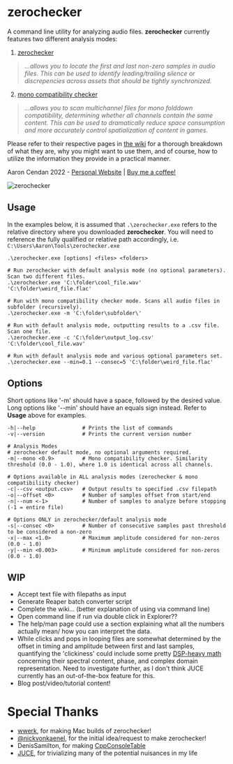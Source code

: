 # zerochecker
A command line utility for analyzing audio files. **zerochecker** currently features two different analysis modes:

1. [zerochecker](https://github.com/acendan/zerochecker/wiki/1.-zerochecker)
> _...allows you to locate the first and last non-zero samples in audio files. This can be used to identify leading/trailing silence or discrepencies across assets that should be tightly synchronized._

2. [mono compatibility checker](https://github.com/acendan/zerochecker/wiki/2.-mono-compatibility-checker)
> _...allows you to scan multichannel files for mono folddown compatibility, determining whether all channels contain the same content. This can be used to dramatically reduce space consumption and more accurately control spatialization of content in games._

Please refer to their respective pages in [the wiki](https://github.com/acendan/zerochecker/wiki) for a thorough breakdown of what they are, 
why you might want to use them, and of course, how to utilize the information they provide in a practical manner.

Aaron Cendan 2022 - [Personal Website](https://aaroncendan.me) | [Buy me a coffee!](https://ko-fi.com/acendan_)

![zerochecker](https://user-images.githubusercontent.com/65690085/186048220-d843ab0d-1e44-40d7-bb7c-a56042da7129.png)

## Usage
In the examples below, it is assumed that `.\zerochecker.exe` refers to the relative directory where you downloaded **zerochecker**.
You will need to reference the fully qualified or relative path accordingly, i.e. `C:\Users\Aaron\Tools\zerochecker.exe`

```posh
.\zerochecker.exe [options] <files> <folders>

# Run zerochecker with default analysis mode (no optional parameters). Scan two different files.
.\zerochecker.exe 'C:\folder\cool_file.wav' 'C:\folder\weird_file.flac'

# Run with mono compatibility checker mode. Scans all audio files in subfolder (recursively).
.\zerochecker.exe -m 'C:\folder\subfolder\'

# Run with default analysis mode, outputting results to a .csv file. Scan one file.
.\zerochecker.exe -c 'C:\folder\output_log.csv' 'C:\folder\cool_file.wav'

# Run with default analysis mode and various optional parameters set.
.\zerochecker.exe --min=0.1 --consec=5 'C:\folder\weird_file.flac'
```

## Options
Short options like '-m' should have a space, followed by the desired value.
Long options like '--min' should have an equals sign instead. Refer to **Usage** above for examples.

```posh
-h|--help               # Prints the list of commands
-v|--version            # Prints the current version number

# Analysis Modes
# zerochecker default mode, no optional arguments required.
-m|--mono <0.9>         # Mono compatibility checker. Similarity threshold (0.0 - 1.0), where 1.0 is identical across all channels.

# Options available in ALL analysis modes (zerochecker & mono compatibiliity checker)
-c|--csv <output.csv>   # Output results to specified .csv filepath
-o|--offset <0>         # Number of samples offset from start/end
-n|--num <-1>           # Number of samples to analyze before stopping (-1 = entire file)

# Options ONLY in zerochecker/default analysis mode
-s|--consec <0>         # Number of consecutive samples past threshold to be considered a non-zero
-x|--max <1.0>          # Maximum amplitude considered for non-zeros (0.0 - 1.0)
-y|--min <0.003>        # Minimum amplitude considered for non-zeros (0.0 - 1.0)
```

## WIP
- Accept text file with filepaths as input
- Generate Reaper batch converter script 
- Complete the wiki... (better explanation of using via command line)
- Open command line if run via double click in Explorer??
- The help/man page could use a section explaining what all the numbers actually mean/
  how you can interpret the data.
- While clicks and pops in looping files are somewhat determined by the offset in timing 
  and amplitude between first and last samples, quantifying the 'clickiness' could include some
  pretty [DSP-heavy math](https://ofai.at/papers/oefai-tr-2006-12.pdf) concerning their 
  spectral content, phase, and complex domain representation. Need to investigate further, as 
  I don't think JUCE currently has an out-of-the-box feature for this.
- Blog post/video/tutorial content!
  
# Special Thanks
- [wwerk](https://github.com/wwerk), for making Mac builds of zerochecker!
- [@nickvonkaenel](https://twitter.com/nickvonkaenel), for the initial idea/request to make zerochecker!
- DenisSamilton, for making [CppConsoleTable](https://github.com/DenisSamilton/CppConsoleTable/)
- [JUCE](https://juce.com/), for trivializing many of the potential nuisances in my life

